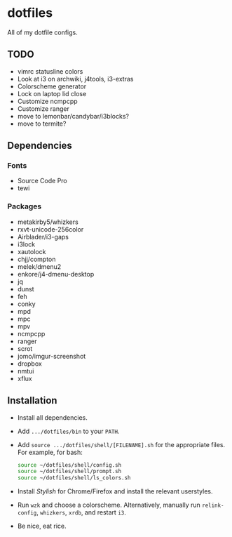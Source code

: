 dotfiles
========

All of my dotfile configs.

## TODO

- vimrc statusline colors
- Look at i3 on archwiki, j4tools, i3-extras
- Colorscheme generator
- Lock on laptop lid close
- Customize ncmpcpp
- Customize ranger
- move to lemonbar/candybar/i3blocks?
- move to termite?

## Dependencies

### Fonts
- Source Code Pro
- tewi

### Packages
- metakirby5/whizkers
- rxvt-unicode-256color
- Airblader/i3-gaps
- i3lock
- xautolock
- chjj/compton
- melek/dmenu2
- enkore/j4-dmenu-desktop
- jq
- dunst
- feh
- conky
- mpd
- mpc
- mpv
- ncmpcpp
- ranger
- scrot
- jomo/imgur-screenshot
- dropbox
- nmtui
- xflux

## Installation
- Install all dependencies.
- Add `.../dotfiles/bin` to your `PATH`.
- Add `source .../dotfiles/shell/[FILENAME].sh` for the appropriate files.
  For example, for bash:

  ```bash
  source ~/dotfiles/shell/config.sh
  source ~/dotfiles/shell/prompt.sh
  source ~/dotfiles/shell/ls_colors.sh
  ```

- Install *Stylish* for Chrome/Firefox and install the relevant userstyles.
- Run `wzk` and choose a colorscheme.
  Alternatively, manually run `relink-config`, `whizkers`, `xrdb`,
  and restart `i3`.
- Be nice, eat rice.

